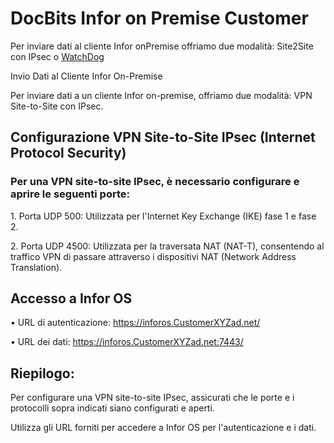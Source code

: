 # DocBits Infor on Premise Customer

Per inviare dati al cliente Infor onPremise offriamo due modalità: Site2Site con IPsec o [WatchDog](../../end-user-and-partner-section/end-user-section/how-to-import-documents/watchdog.md)

Invio Dati al Cliente Infor On-Premise

Per inviare dati a un cliente Infor on-premise, offriamo due modalità: VPN Site-to-Site con IPsec.

## Configurazione VPN Site-to-Site IPsec (Internet Protocol Security)

### Per una VPN site-to-site IPsec, è necessario configurare e aprire le seguenti porte:

1\. Porta UDP 500: Utilizzata per l'Internet Key Exchange (IKE) fase 1 e fase 2.

2\. Porta UDP 4500: Utilizzata per la traversata NAT (NAT-T), consentendo al traffico VPN di passare attraverso i dispositivi NAT (Network Address Translation).

## Accesso a Infor OS

• URL di autenticazione: https://inforos.CustomerXYZad.net/

• URL dei dati: https://inforos.CustomerXYZad.net:7443/

## Riepilogo:

Per configurare una VPN site-to-site IPsec, assicurati che le porte e i protocolli sopra indicati siano configurati e aperti.

Utilizza gli URL forniti per accedere a Infor OS per l'autenticazione e i dati.
